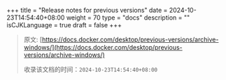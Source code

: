 +++
title = "Release notes for previous versions"
date = 2024-10-23T14:54:40+08:00
weight = 70
type = "docs"
description = ""
isCJKLanguage = true
draft = false
+++

> 原文: [https://docs.docker.com/desktop/previous-versions/archive-windows/](https://docs.docker.com/desktop/previous-versions/archive-windows/)
>
> 收录该文档的时间：`2024-10-23T14:54:40+08:00`
